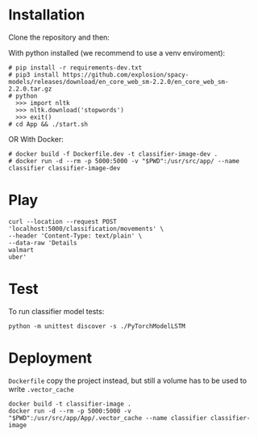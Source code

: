# Installation

Clone the repository and then:

With python installed (we recommend to use a venv enviroment):
```
# pip install -r requirements-dev.txt
# pip3 install https://github.com/explosion/spacy-models/releases/download/en_core_web_sm-2.2.0/en_core_web_sm-2.2.0.tar.gz
# python  
  >>> import nltk
  >>> nltk.download('stopwords')
  >>> exit()
# cd App && ./start.sh 
```

OR With Docker:
```
# docker build -f Dockerfile.dev -t classifier-image-dev .
# docker run -d --rm -p 5000:5000 -v "$PWD":/usr/src/app/ --name classifier classifier-image-dev
```

# Play
```
curl --location --request POST 'localhost:5000/classification/movements' \
--header 'Content-Type: text/plain' \
--data-raw 'Details
walmart
uber'
```

# Test

To run classifier model tests:
```
python -m unittest discover -s ./PyTorchModelLSTM
```

# Deployment

`Dockerfile` copy the project instead, but still a volume has to be used to write `.vector_cache`
```
docker build -t classifier-image .
docker run -d --rm -p 5000:5000 -v "$PWD":/usr/src/app/App/.vector_cache --name classifier classifier-image
```

